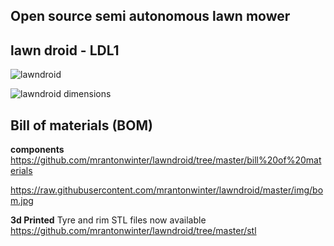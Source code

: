 

## Open source semi autonomous lawn mower

## lawn droid - LDL1

![lawndroid](https://github.com/mrantonwinter/lawndroid/blob/master/img/IMG_1807.jpg?raw=true)

![lawndroid dimensions](https://github.com/mrantonwinter/lawndroid/blob/master/img/IMG_1799.jpg?raw=true
)



**Bill of materials (BOM)** 
----------



**components**
https://github.com/mrantonwinter/lawndroid/tree/master/bill%20of%20materials

https://raw.githubusercontent.com/mrantonwinter/lawndroid/master/img/bom.jpg


**3d Printed**
Tyre and rim STL files now available
https://github.com/mrantonwinter/lawndroid/tree/master/stl
